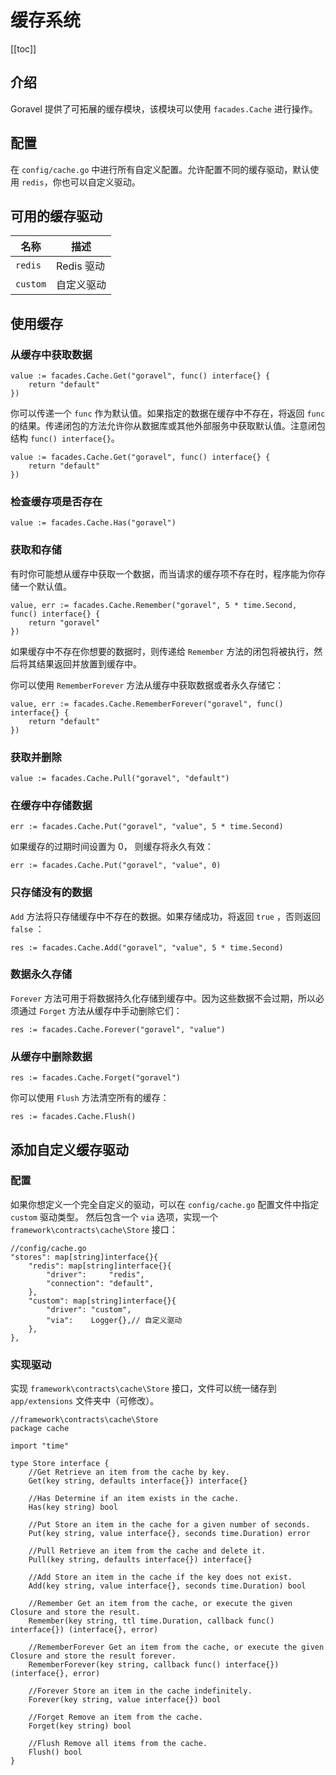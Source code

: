 # 缓存系统

[[toc]]

## 介绍

Goravel 提供了可拓展的缓存模块，该模块可以使用 `facades.Cache` 进行操作。

## 配置

在 `config/cache.go` 中进行所有自定义配置。允许配置不同的缓存驱动，默认使用 `redis`，你也可以自定义驱动。

## 可用的缓存驱动

| 名称      | 描述       |
| -------- | ---------- |
| `redis`  | Redis 驱动 |
| `custom` | 自定义驱动  |

## 使用缓存

### 从缓存中获取数据

```
value := facades.Cache.Get("goravel", func() interface{} {
    return "default"
})
```

你可以传递一个 `func` 作为默认值。如果指定的数据在缓存中不存在，将返回 `func` 的结果。传递闭包的方法允许你从数据库或其他外部服务中获取默认值。注意闭包结构 `func() interface{}`。

```
value := facades.Cache.Get("goravel", func() interface{} {
    return "default"
})
```

### 检查缓存项是否存在

```
value := facades.Cache.Has("goravel")
```

### 获取和存储

有时你可能想从缓存中获取一个数据，而当请求的缓存项不存在时，程序能为你存储一个默认值。

```
value, err := facades.Cache.Remember("goravel", 5 * time.Second, func() interface{} {
    return "goravel"
})
```

如果缓存中不存在你想要的数据时，则传递给 `Remember` 方法的闭包将被执行，然后将其结果返回并放置到缓存中。

你可以使用 `RememberForever` 方法从缓存中获取数据或者永久存储它：

```
value, err := facades.Cache.RememberForever("goravel", func() interface{} {
    return "default"
})
```

### 获取并删除

```
value := facades.Cache.Pull("goravel", "default")
```

### 在缓存中存储数据

```
err := facades.Cache.Put("goravel", "value", 5 * time.Second)
```

如果缓存的过期时间设置为 0， 则缓存将永久有效：

```
err := facades.Cache.Put("goravel", "value", 0)
```

### 只存储没有的数据

`Add` 方法将只存储缓存中不存在的数据。如果存储成功，将返回 `true` ，否则返回 `false` ：

```
res := facades.Cache.Add("goravel", "value", 5 * time.Second)
```

### 数据永久存储

`Forever` 方法可用于将数据持久化存储到缓存中。因为这些数据不会过期，所以必须通过 `Forget` 方法从缓存中手动删除它们：

```
res := facades.Cache.Forever("goravel", "value")
```

### 从缓存中删除数据

```
res := facades.Cache.Forget("goravel")
```

你可以使用 `Flush` 方法清空所有的缓存：

```
res := facades.Cache.Flush()
```

## 添加自定义缓存驱动

### 配置

如果你想定义一个完全自定义的驱动，可以在 `config/cache.go` 配置文件中指定 `custom` 驱动类型。
然后包含一个 `via` 选项，实现一个 `framework\contracts\cache\Store` 接口：

```
//config/cache.go
"stores": map[string]interface{}{
    "redis": map[string]interface{}{
        "driver":     "redis",
        "connection": "default",
    },
    "custom": map[string]interface{}{
        "driver": "custom",
        "via":    Logger{},// 自定义驱动
    },
},
```

### 实现驱动

实现 `framework\contracts\cache\Store` 接口，文件可以统一储存到 `app/extensions` 文件夹中（可修改）。

```
//framework\contracts\cache\Store
package cache

import "time"

type Store interface {
    //Get Retrieve an item from the cache by key.
    Get(key string, defaults interface{}) interface{}

    //Has Determine if an item exists in the cache.
    Has(key string) bool

    //Put Store an item in the cache for a given number of seconds.
    Put(key string, value interface{}, seconds time.Duration) error

    //Pull Retrieve an item from the cache and delete it.
    Pull(key string, defaults interface{}) interface{}

    //Add Store an item in the cache if the key does not exist.
    Add(key string, value interface{}, seconds time.Duration) bool

    //Remember Get an item from the cache, or execute the given Closure and store the result.
    Remember(key string, ttl time.Duration, callback func() interface{}) (interface{}, error)

    //RememberForever Get an item from the cache, or execute the given Closure and store the result forever.
    RememberForever(key string, callback func() interface{}) (interface{}, error)

    //Forever Store an item in the cache indefinitely.
    Forever(key string, value interface{}) bool

    //Forget Remove an item from the cache.
    Forget(key string) bool

    //Flush Remove all items from the cache.
    Flush() bool
}
```
